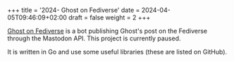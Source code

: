 +++
title = '2024- Ghost on Fediverse'
date = 2024-04-05T09:46:09+02:00
draft = false 
weight = 2
+++

[Ghost on Fediverse](https://github.com/anhgelus/ghost-on-fediverse) is a bot publishing Ghost's post on the Fediverse through the Mastodon API. This project is currently paused.

It is written in Go and use some useful libraries (these are listed on GitHub).
